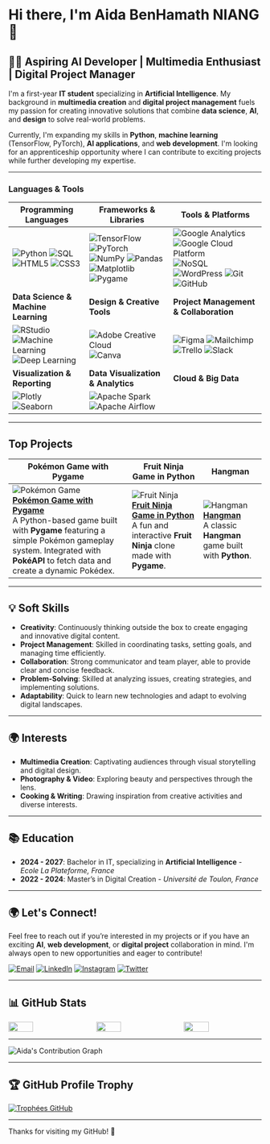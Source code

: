 # Hi there, I'm Aida BenHamath NIANG 👋

## 👩‍💻 Aspiring AI Developer | Multimedia Enthusiast | Digital Project Manager

I'm a first-year **IT student** specializing in **Artificial Intelligence**. My background in **multimedia creation** and **digital project management** fuels my passion for creating innovative solutions that combine **data science**, **AI**, and **design** to solve real-world problems.

Currently, I'm expanding my skills in **Python**, **machine learning** (TensorFlow, PyTorch), **AI applications**, and **web development**. I'm looking for an apprenticeship opportunity where I can contribute to exciting projects while further developing my expertise.

---

### Languages & Tools  

| **Programming Languages** | **Frameworks & Libraries** | **Tools & Platforms** |
|---------------------------|----------------------------|-----------------------|
| ![Python](https://img.shields.io/badge/Python-%233776AB.svg?style=for-the-badge&logo=python&logoColor=white) ![SQL](https://img.shields.io/badge/SQL-%232E8B57.svg?style=for-the-badge&logo=sql&logoColor=white) ![HTML5](https://img.shields.io/badge/HTML5-%23E34F26.svg?style=for-the-badge&logo=html5&logoColor=white) ![CSS3](https://img.shields.io/badge/CSS3-%231572B6.svg?style=for-the-badge&logo=css3&logoColor=white) | ![TensorFlow](https://img.shields.io/badge/TensorFlow-%23FF6F00.svg?style=for-the-badge&logo=tensorflow&logoColor=white) ![PyTorch](https://img.shields.io/badge/PyTorch-%23EE4C2C.svg?style=for-the-badge&logo=pytorch&logoColor=white) ![NumPy](https://img.shields.io/badge/NumPy-%23013243.svg?style=for-the-badge&logo=numpy&logoColor=white) ![Pandas](https://img.shields.io/badge/Pandas-%23150458.svg?style=for-the-badge&logo=pandas&logoColor=white) ![Matplotlib](https://img.shields.io/badge/Matplotlib-%23A6B7A3.svg?style=for-the-badge&logo=matplotlib&logoColor=white) ![Pygame](https://img.shields.io/badge/Pygame-%23F37A1A.svg?style=for-the-badge&logo=pygame&logoColor=white) | ![Google Analytics](https://img.shields.io/badge/Google%20Analytics-%23F5F5F5.svg?style=for-the-badge&logo=googleanalytics&logoColor=green) ![Google Cloud Platform](https://img.shields.io/badge/Google%20Cloud%20Platform-%23333F48.svg?style=for-the-badge&logo=googlecloud&logoColor=white) ![NoSQL](https://img.shields.io/badge/NoSQL-%23F8991D.svg?style=for-the-badge&logo=nosql&logoColor=white) ![WordPress](https://img.shields.io/badge/WordPress-%23117AC9.svg?style=for-the-badge&logo=wordpress&logoColor=white) ![Git](https://img.shields.io/badge/Git-%23F05033.svg?style=for-the-badge&logo=git&logoColor=white) ![GitHub](https://img.shields.io/badge/GitHub-%23121011.svg?style=for-the-badge&logo=github&logoColor=white) |
| **Data Science & Machine Learning** | **Design & Creative Tools** | **Project Management & Collaboration** |
| ![RStudio](https://img.shields.io/badge/RStudio-%23276DC3.svg?style=for-the-badge&logo=rstudio&logoColor=white) ![Machine Learning](https://img.shields.io/badge/Machine%20Learning-%23FF6F00.svg?style=for-the-badge&logo=tensorflow&logoColor=white) ![Deep Learning](https://img.shields.io/badge/Deep%20Learning-%23FF6F00.svg?style=for-the-badge&logo=tensorflow&logoColor=white) | ![Adobe Creative Cloud](https://img.shields.io/badge/Adobe%20Creative%20Cloud-%23FF6C00.svg?style=for-the-badge&logo=adobe&logoColor=white) ![Canva](https://img.shields.io/badge/Canva-%2321C17B.svg?style=for-the-badge&logo=canva&logoColor=white) | ![Figma](https://img.shields.io/badge/Figma-%23F24E1E.svg?style=for-the-badge&logo=figma&logoColor=white) ![Mailchimp](https://img.shields.io/badge/Mailchimp-%23FFE01B.svg?style=for-the-badge&logo=mailchimp&logoColor=white) ![Trello](https://img.shields.io/badge/Trello-%23026AA7.svg?style=for-the-badge&logo=trello&logoColor=white) ![Slack](https://img.shields.io/badge/Slack-%234A154B.svg?style=for-the-badge&logo=slack&logoColor=white) |
| **Visualization & Reporting** | **Data Visualization & Analytics** | **Cloud & Big Data** |
| ![Plotly](https://img.shields.io/badge/Plotly-%23314A9D.svg?style=for-the-badge&logo=plotly&logoColor=white) ![Seaborn](https://img.shields.io/badge/Seaborn-%23F0A82D.svg?style=for-the-badge&logo=seaborn&logoColor=white) | ![Apache Spark](https://img.shields.io/badge/Apache%20Spark-%23E25A1C.svg?style=for-the-badge&logo=apache-spark&logoColor=white) ![Apache Airflow](https://img.shields.io/badge/Apache%20Airflow-%232F4F4F.svg?style=for-the-badge&logo=apache-airflow&logoColor=white) |  |

---

## Top Projects

| **Pokémon Game with Pygame** | **Fruit Ninja Game in Python** | **Hangman** |
|-----------------------------|--------------------------------|-------------|
| ![Pokémon Game](https://raw.githubusercontent.com/aida-niang/my-repo/main/images/pokemon-game.jpg) <br> [**Pokémon Game with Pygame**](https://github.com/aida-niang/pokemon) <br> A Python-based game built with **Pygame** featuring a simple Pokémon gameplay system. Integrated with **PokéAPI** to fetch data and create a dynamic Pokédex. | ![Fruit Ninja](https://raw.githubusercontent.com/aida-niang/my-repo/main/images/fruit-ninja.jpg) <br> [**Fruit Ninja Game in Python**](https://github.com/aida-niang/typing-game) <br> A fun and interactive **Fruit Ninja** clone made with **Pygame**. | ![Hangman](https://raw.githubusercontent.com/aida-niang/my-repo/main/images/hangman.jpg) <br> [**Hangman**](https://github.com/aida-niang?tab=repositories/) <br> A classic **Hangman** game built with **Python**. |

---


## 💡 Soft Skills

- **Creativity**: Continuously thinking outside the box to create engaging and innovative digital content.
- **Project Management**: Skilled in coordinating tasks, setting goals, and managing time efficiently.
- **Collaboration**: Strong communicator and team player, able to provide clear and concise feedback.
- **Problem-Solving**: Skilled at analyzing issues, creating strategies, and implementing solutions.
- **Adaptability**: Quick to learn new technologies and adapt to evolving digital landscapes.

---

## 🌍 Interests

- **Multimedia Creation**: Captivating audiences through visual storytelling and digital design.
- **Photography & Video**: Exploring beauty and perspectives through the lens.
- **Cooking & Writing**: Drawing inspiration from creative activities and diverse interests.

---

## 📚 Education

- **2024 - 2027**: Bachelor in IT, specializing in **Artificial Intelligence** - *Ecole La Plateforme, France*
- **2022 - 2024**: Master’s in Digital Creation - *Université de Toulon, France*

---

## 🌍 Let's Connect!

Feel free to reach out if you’re interested in my projects or if you have an exciting **AI**, **web development**, or **digital project** collaboration in mind. I'm always open to new opportunities and eager to contribute!

[![Email](https://img.shields.io/badge/Email-%23E44C4F.svg?style=for-the-badge&logo=gmail&logoColor=white)](mailto:aidam.niang@gmail.com)   [![LinkedIn](https://img.shields.io/badge/LinkedIn-%230077B5.svg?style=for-the-badge&logo=linkedin&logoColor=white)](https://www.linkedin.com/in/aidabenhamathn)   [![Instagram](https://img.shields.io/badge/Instagram-%23E4405F.svg?style=for-the-badge&logo=instagram&logoColor=white)](https://www.instagram.com/african_hijab)    [![Twitter](https://img.shields.io/badge/Twitter-%231DA1F2.svg?style=for-the-badge&logo=twitter&logoColor=white)](https://twitter.com/Aida_Niang_)

---

## 📊 GitHub Stats

<div style="display: flex; justify-content: space-between; gap: 20px;">
  <img src="https://github-readme-stats.vercel.app/api?username=aida-niang&show_icons=true&hide_title=true&count_private=true&theme=radical" width="32%" />
  <img src="https://github-readme-stats.vercel.app/api/top-langs/?username=aida-niang&layout=compact&theme=radical" width="32%" />
  <img src="https://github-readme-streak-stats.herokuapp.com/?user=aida-niang&theme=radical" width="32%" />
</div>

---

![Aida's Contribution Graph](https://github-readme-activity-graph.vercel.app/graph?username=aida-niang&theme=radical)

---

## 🏆 GitHub Profile Trophy

[![Trophées GitHub](https://github-profile-trophy.vercel.app/?username=aida-niang&theme=radical&margin-w=15&margin-h=15)](https://github.com/ryo-ma/github-profile-trophy)

---

Thanks for visiting my GitHub! 👋
